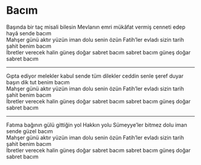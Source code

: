 # Bacım

Başında bir taç misali bilesin Mevlanın emri mükâfat vermiş cenneti edep hayâ sende bacım  
Mahşer günü aktır yüzün iman dolu senin özün Fatih’ler evladı sizin tarih şahit benim bacım  
İbretler verecek halin güneş doğar sabret bacım sabret bacım güneş doğar sabret bacım  
****  
Gıpta ediyor melekler kabul sende tüm dilekler ceddin senle şeref duyar başın dik tut benim bacım  
Mahşer günü aktır yüzün iman dolu senin özün Fatih’ler evladı sizin tarih şahit benim bacım  
İbretler verecek halin güneş doğar sabret bacım sabret bacım güneş doğar sabret bacım  
****  
Fatıma bağının gülü gittiğin yol Hakkın yolu Sümeyye’ler bitmez dolu iman sende güzel bacım  
Mahşer günü aktır yüzün iman dolu senin özün Fatih’ler evladı sizin tarih şahit benim bacım  
İbretler verecek halin güneş doğar sabret bacım sabret bacım güneş doğar sabret bacım  

